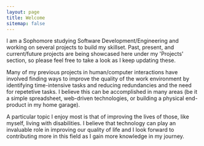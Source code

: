 ```yaml
---
layout: page
title: Welcome
sitemap: false
---
```

I am a Sophomore studying Software Development/Engineering and working on several projects to build my skillset. Past, present, and current/future projects are being showcased here under my 'Projects' section, so please feel free to take a look as I keep updating these.

Many of my previous projects in human/computer interactions have involved finding ways to improve the quality of the work environment by identifying time-intensive tasks and reducing redundancies and the need for repetetive tasks. I believe this can be accomplished in many areas (be it a simple spreadsheet, web-driven technologies, or building a physical end-product in my home garage).

A particular topic I enjoy most is that of improving the lives of those, like myself, living with disabilities. I believe that technology can play an invaluable role in improving our quality of life and I look forward to contributing more in this field as I gain more knowledge in my journey.

